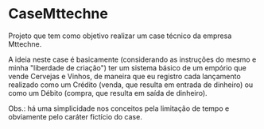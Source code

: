 # CaseMttechne
Projeto que tem como objetivo realizar um case técnico da empresa Mttechne. 

A ideia neste case é basicamente (considerando as instruções do mesmo e minha "liberdade de criação") ter um sistema básico de um empório que vende Cervejas e Vinhos, de maneira que eu registro cada lançamento realizado como um Crédito (venda, que resulta em entrada de dinheiro) ou como um Débito (compra, que resulta em saída de dinheiro).

Obs.: há uma simplicidade nos conceitos pela limitação de tempo e obviamente pelo caráter fictício do case. 



